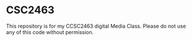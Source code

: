 # CSC2463

This repository is for my CCSC2463 digital Media Class. Please do not use any of this code without permission.
